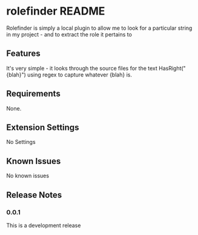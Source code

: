 # rolefinder README

Rolefinder is simply a local plugin to allow me to look for a particular string in my project - and to extract the role it pertains to
## Features

It's very simple - it looks through the source files for the text HasRight("{blah}") using regex to capture whatever {blah} is.
## Requirements

None.

## Extension Settings

No Settings

## Known Issues

No known issues
## Release Notes


### 0.0.1
This is a development release

